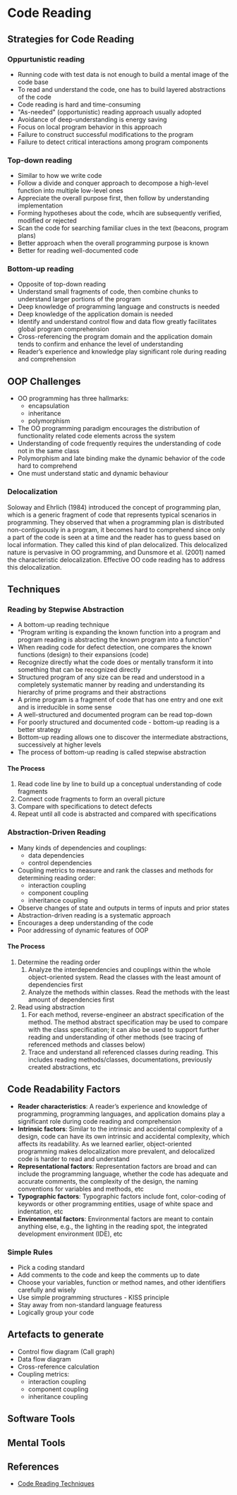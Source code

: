 # Code Reading

## Strategies for Code Reading

### Oppurtunistic reading

* Running code with test data is not enough to build a mental image of the code base
* To read and understand the code, one has to build layered abstractions of the code
* Code reading is hard and time-consuming
* "As-needed" (opportunistic) reading approach usually adopted
* Avoidance of deep-understanding is energy saving
* Focus on local program behavior in this approach
* Failure to construct successful modifications to the program
* Failure to detect critical interactions among program components

### Top-down reading

* Similar to how we write code
* Follow a divide and conquer approach to decompose a high-level function into multiple low-level ones
* Appreciate the overall purpose first, then follow by understanding implementation
* Forming hypotheses about the code, whcih are subsequently verified, modified or rejected
* Scan the code for searching familiar clues in the text (beacons, program plans)
* Better approach when the overall programming purpose is known
* Better for reading well-documented code

### Bottom-up reading

* Opposite of top-down reading
* Understand small fragments of code, then combine chunks to understand larger portions of the program
* Deep knowledge of programming language and constructs is needed
* Deep knowledge of the application domain is needed
* Identify and understand control flow and data flow greatly facilitates global program comprehension
* Cross-referencing the program domain and the application domain tends
to confirm and enhance the level of understanding
* Reader’s experience and knowledge play significant role during reading and comprehension


## OOP Challenges

* OO programming has three hallmarks:
    * encapsulation
    * inheritance
    * polymorphism
* The OO programming paradigm encourages the distribution of functionality related code elements across the system
* Understanding of code frequently requires the understanding of code not in the same class
* Polymorphism and late binding make the dynamic behavior of the code hard to comprehend
* One must understand static and dynamic behaviour

### Delocalization

Soloway and Ehrlich (1984) introduced the concept of programming plan,
which is a generic fragment of code that represents typical scenarios in programming.
They observed that when a programming plan is distributed non-contiguously in a program,
it becomes hard to comprehend since only a part of the code is seen at a time and the reader
has to guess based on local information. They called this kind of plan delocalized.
This delocalized nature is pervasive in OO programming, and Dunsmore et al. (2001)
named the characteristic delocalization. Effective OO code reading
has to address this delocalization.

## Techniques

### Reading by Stepwise Abstraction

* A bottom-up reading technique
* "Program writing is expanding the known function into a program and program reading is abstracting the known program into a function"
* When reading code for defect detection, one compares the known functions (design) to their expansions (code)
* Recognize directly what the code does or mentally transform it into something that can be recognized directly
* Structured program of any size can be read and understood in a completely systematic manner by reading and understanding its hierarchy of prime programs and their abstractions
* A prime program is a fragment of code that has one entry and one exit and is irreducible in some sense
* A well-structured and documented program can be read top-down
* For poorly structured and documented code - bottom-up reading is a better strategy
* Bottom-up reading allows one to discover the intermediate abstractions, successively at higher levels
* The process of bottom-up reading is called stepwise abstraction

#### The Process

1. Read code line by line to build up a conceptual understanding of code fragments
1. Connect code fragments to form an overall picture
1. Compare with specifications to detect defects
1. Repeat until all code is abstracted and compared with specifications

### Abstraction-Driven Reading

* Many kinds of dependencies and couplings:
    * data dependencies
    * control dependencies
* Coupling metrics to measure and rank the classes and methods for determining reading order:
    * interaction coupling
    * component coupling
    * inheritance coupling
* Observe changes of state and outputs in terms of inputs and prior states
* Abstraction-driven reading is a systematic approach
* Encourages a deep understanding of the code
* Poor addressing of dynamic features of OOP

#### The Process

1. Determine the reading order
    1. Analyze the interdependencies and couplings within the whole object-oriented system. Read the classes with the least amount of dependencies first
    1. Analyze the methods within classes. Read the methods with the least amount of dependencies first
1. Read using abstraction
    1. For each method, reverse-engineer an abstract specification of the method. The method abstract specification may be used to compare with the class specification; it can also be used to support further reading and understanding of other methods (see tracing of referenced methods and classes below)
    1. Trace and understand all referenced classes during reading. This includes reading methods/classes, documentations, previously created abstractions, etc

## Code Readability Factors

* **Reader characteristics**: A reader’s experience and knowledge of programming, programming languages, and application domains play a significant role during code reading and comprehension
* **Intrinsic factors**: Similar to the intrinsic and accidental complexity of a design, code can have its own intrinsic and accidental complexity, which affects its readability. As we learned earlier, object-oriented programming makes delocalization more prevalent, and delocalized code is harder to read and understand
* **Representational factors**: Representation factors are broad and can include the programming language, whether the code has adequate and accurate comments, the complexity of the design, the naming conventions for variables and methods, etc
* **Typographic factors**: Typographic factors include font, color-coding of keywords or other programming entities, usage of white space and indentation, etc
* **Environmental factors**: Environmental factors are meant to contain anything else, e.g., the lighting in the reading spot, the integrated development environment (IDE), etc

### Simple Rules

* Pick a coding standard
* Add comments to the code and keep the comments up to date
* Choose your variables, function or method names, and other identifiers carefully and wisely
* Use simple programming structures - KISS principle
* Stay away from non-standard language featuress
* Logically group your code

## Artefacts to generate

* Control flow diagram (Call graph)
* Data flow diagram
* Cross-reference calculation
* Coupling metrics:
    * interaction coupling
    * component coupling
    * inheritance coupling

## Software Tools

## Mental Tools


## References

* [Code Reading Techniques](http://www.apress.com/la/book/9781484223451)

